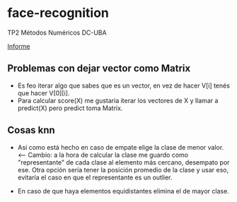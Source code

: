 # face-recognition

TP2 Métodos Numéricos DC-UBA

[Informe](https://www.overleaf.com/16138812khstvghvmqjx)

## Problemas con dejar vector como Matrix

* Es feo iterar algo que sabes que es un vector, en vez de hacer V[i] tenés que hacer V[0][i].
* Para calcular score(X) me gustaria iterar los vectores de X y llamar a predict(X) pero predict toma Matrix.  

## Cosas knn

* Así como está hecho en caso de empate elige la clase de menor valor. <-- Cambio: a la hora de calcular la clase me guardo como "representante" de cada clase al elemento más cercano, desempato por ese. Otra opción sería tener la posición promedio de la clase y usar eso, evitaría el caso en que el representante es un outlier.

* En caso de que haya elementos equidistantes elimina el de mayor clase.
